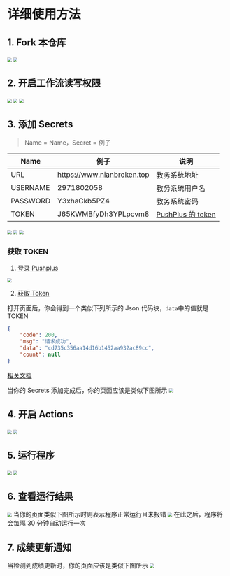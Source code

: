 # 详细使用方法

## 1. Fork 本仓库

<img src="https://raw.githubusercontent.com/NianBroken/ZFCheckScores/main/img/10.png" style="zoom:60%;" />
<img src="https://raw.githubusercontent.com/NianBroken/ZFCheckScores/main/img/11.png" style="zoom:60%;" />

## 2. 开启工作流读写权限

<img src="https://raw.githubusercontent.com/NianBroken/ZFCheckScores/main/img/12.png" style="zoom:60%;" />
<img src="https://raw.githubusercontent.com/NianBroken/ZFCheckScores/main/img/13.png" style="zoom:60%;" />
<img src="https://raw.githubusercontent.com/NianBroken/ZFCheckScores/main/img/14.png" style="zoom:60%;" />

## 3. 添加 Secrets

> Name = Name，Secret = 例子

| Name     | 例子                       | 说明                                                 |
| -------- | -------------------------- | ---------------------------------------------------- |
| URL      | https://www.nianbroken.top | 教务系统地址                                         |
| USERNAME | 2971802058                 | 教务系统用户名                                       |
| PASSWORD | Y3xhaCkb5PZ4               | 教务系统密码                                         |
| TOKEN    | J65KWMBfyDh3YPLpcvm8       | [PushPlus 的 token](#获取-token "PushPlus 的 token") |

<img src="https://raw.githubusercontent.com/NianBroken/ZFCheckScores/main/img/15.png" style="zoom:60%;" />
<img src="https://raw.githubusercontent.com/NianBroken/ZFCheckScores/main/img/16.png" style="zoom:60%;" />
<img src="https://raw.githubusercontent.com/NianBroken/ZFCheckScores/main/img/17.png" style="zoom:60%;" />

### 获取 TOKEN

1. [登录 Pushplus ](https://www.pushplus.plus/login.html)

<img src="https://raw.githubusercontent.com/NianBroken/ZFCheckScores/main/img/18.png" style="zoom:60%;" />

2. [获取 Token](https://www.pushplus.plus/api/open/user/token)

打开页面后，你会得到一个类似下列所示的 Json 代码块，`data`中的值就是 TOKEN

```json
{
	"code": 200,
	"msg": "请求成功",
	"data": "cd735c356aa14d16b1452aa932ac89cc",
	"count": null
}
```

[相关文档](https://www.pushplus.plus/doc/guide/openApi.html#_1-%E8%8E%B7%E5%8F%96token)

当你的 Secrets 添加完成后，你的页面应该是类似下图所示
<img src="https://raw.githubusercontent.com/NianBroken/ZFCheckScores/main/img/19.png" style="zoom:60%;" />

## 4. 开启 Actions

<img src="https://raw.githubusercontent.com/NianBroken/ZFCheckScores/main/img/20.png" style="zoom:60%;" />
<img src="https://raw.githubusercontent.com/NianBroken/ZFCheckScores/main/img/21.png" style="zoom:60%;" />

## 5. 运行程序

<img src="https://raw.githubusercontent.com/NianBroken/ZFCheckScores/main/img/22.png" style="zoom:60%;" />
<img src="https://raw.githubusercontent.com/NianBroken/ZFCheckScores/main/img/23.png" style="zoom:60%;" />

## 6. 查看运行结果

<img src="https://raw.githubusercontent.com/NianBroken/ZFCheckScores/main/img/24.png" style="zoom:60%;" />
当你的页面类似下图所示时则表示程序正常运行且未报错
<img src="https://raw.githubusercontent.com/NianBroken/ZFCheckScores/main/img/25.png" style="zoom:60%;" />
在此之后，程序将会每隔 30 分钟自动运行一次

## 7. 成绩更新通知

当检测到成绩更新时，你的页面应该是类似下图所示
<img src="https://raw.githubusercontent.com/NianBroken/ZFCheckScores/main/img/26.png" style="zoom:60%;" />
